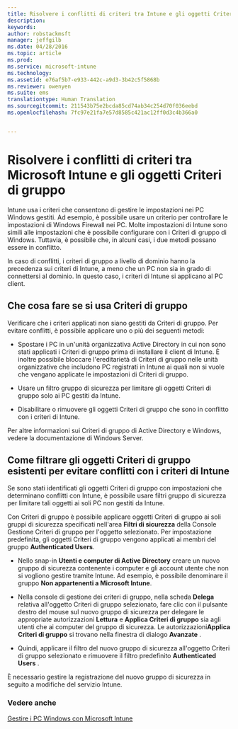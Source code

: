 ```yaml
---
title: Risolvere i conflitti di criteri tra Intune e gli oggetti Criteri di gruppo | Microsoft Intune
description: 
keywords: 
author: robstackmsft
manager: jeffgilb
ms.date: 04/28/2016
ms.topic: article
ms.prod: 
ms.service: microsoft-intune
ms.technology: 
ms.assetid: e76af5b7-e933-442c-a9d3-3b42c5f5868b
ms.reviewer: owenyen
ms.suite: ems
translationtype: Human Translation
ms.sourcegitcommit: 211543b75e2bcda85cd74ab34c254d70f036eebd
ms.openlocfilehash: 7fc97e21fa7e57d8585c421ac12ff0d3c4b366a0


---
```


# Risolvere i conflitti di criteri tra Microsoft Intune e gli oggetti Criteri di gruppo
Intune usa i criteri che consentono di gestire le impostazioni nei PC Windows gestiti. Ad esempio, è possibile usare un criterio per controllare le impostazioni di Windows Firewall nei PC. Molte impostazioni di Intune sono simili alle impostazioni che è possibile configurare con i Criteri di gruppo di Windows. Tuttavia, è possibile che, in alcuni casi, i due metodi possano essere in conflitto.

In caso di conflitti, i criteri di gruppo a livello di dominio hanno la precedenza sui criteri di Intune, a meno che un PC non sia in grado di connettersi al dominio. In questo caso, i criteri di Intune si applicano al PC client.

## Che cosa fare se si usa Criteri di gruppo
Verificare che i criteri applicati non siano gestiti da Criteri di gruppo. Per evitare conflitti, è possibile applicare uno o più dei seguenti metodi:

-   Spostare i PC in un'unità organizzativa Active Directory in cui non sono stati applicati i Criteri di gruppo prima di installare il client di Intune. È inoltre possibile bloccare l'ereditarietà di Criteri di gruppo nelle unità organizzative che includono PC registrati in Intune ai quali non si vuole che vengano applicate le impostazioni di Criteri di gruppo.

-   Usare un filtro gruppo di sicurezza per limitare gli oggetti Criteri di gruppo solo ai PC gestiti da Intune. 

-   Disabilitare o rimuovere gli oggetti Criteri di gruppo che sono in conflitto con i criteri di Intune.

Per altre informazioni sui Criteri di gruppo di Active Directory e Windows, vedere la documentazione di Windows Server.

## Come filtrare gli oggetti Criteri di gruppo esistenti per evitare conflitti con i criteri di Intune
Se sono stati identificati gli oggetti Criteri di gruppo con impostazioni che determinano conflitti con Intune, è possibile usare filtri gruppo di sicurezza per limitare tali oggetti ai soli PC non gestiti da Intune.

<!--- ### Use WMI filters
WMI filters selectively apply GPOs to computers that satisfy the conditions of a query. To apply a WMI filter, deploy a WMI class instance to all PCs in the enterprise before you enroll any PCs in the Intune service.

#### To apply WMI filters to a GPO

1.  Create a management object file by copying and pasting the following into a text file, and then saving it to a convenient location as **WIT.mof**. The file contains the WMI class instance that you deploy to PCs that you want to enroll in the Intune service.

    ```
    //Beginning of MOF file.
    #pragma classflags("forceupdate")
    #pragma namespace ("\\\\.\\Root")
    instance of __Namespace
    {
       Name = "WindowsIntune";
    };

    #pragma namespace ("\\\\.\\Root\\WindowsIntune")
    [
       Description("This class defines Microsoft Intune common properties")
    ]
    class WindowsIntune_ManagedNode
    {
       [ read, Description("This defines whether Microsoft Intune Policy is enabled"): DisableOverride ToSubClass ]
       boolean WindowsIntunePolicyEnabled;
       [ read, key, Description("This property defines the version." "Example: 1.0"): ToSubClass ]
       string Version;
    };

    instance of WindowsIntune_ManagedNode
    {
       Version = "1.0";
       WindowsIntunePolicyEnabled = 1;
    };
    ```

2.  Use either a startup script or Group Policy to deploy the file. The following is the deployment command for the startup script. The WMI class instance must be deployed before you enroll client PCs in the Intune service.

    **C:/Windows/System32/Wbem/MOFCOMP &lt;path to MOF file&gt;\wit.mof**

3.  Run either of the following commands to create the WMI filters, depending on whether the GPO you want to filter applies to PCs that are managed by using Intune or to PCs that are not managed by using Intune.

    -   For GPOs that apply to PCs that are not managed by using Intune, use the following:

        ```
        Namespace:root\WindowsIntune
        Query:  SELECT WindowsIntunePolicyEnabled FROM WindowsIntune_ManagedNode WHERE WindowsIntunePolicyEnabled=0
        ```

    -   For GPOs that apply to PCs that are managed by Intune, use the following:

        ```
        Namespace:root\WindowsIntune
        Query:  SELECT WindowsIntunePolicyEnabled FROM WindowsIntune_ManagedNode WHERE WindowsIntunePolicyEnabled=1
        ```

4.  Edit the GPO in the Group Policy Management console to apply the WMI filter that you created in the previous step.

    -   For GPOs that should apply only to PCs that you want to manage by using Intune, apply the filter **WindowsIntunePolicyEnabled=1**.

    -   For GPOs that should apply only to PCs that you do not want to manage by using Intune, apply the filter **WindowsIntunePolicyEnabled=0**.

For more information about how to apply WMI filters in Group Policy, see the blog post [Security Filtering, WMI Filtering, and Item-level Targeting in Group Policy Preferences](http://go.microsoft.com/fwlink/?LinkId=177883). --->


Con Criteri di gruppo è possibile applicare oggetti Criteri di gruppo ai soli gruppi di sicurezza specificati nell'area **Filtri di sicurezza** della Console Gestione Criteri di gruppo per l'oggetto selezionato. Per impostazione predefinita, gli oggetti Criteri di gruppo vengono applicati ai membri del gruppo **Authenticated Users**.

-   Nello snap-in **Utenti e computer di Active Directory** creare un nuovo gruppo di sicurezza contenente i computer e gli account utente che non si vogliono gestire tramite Intune. Ad esempio, è possibile denominare il gruppo **Non appartenenti a Microsoft Intune**.

-   Nella console di gestione dei criteri di gruppo, nella scheda **Delega** relativa all'oggetto Criteri di gruppo selezionato, fare clic con il pulsante destro del mouse sul nuovo gruppo di sicurezza per delegare le appropriate autorizzazioni **Lettura** e **Applica Criteri di gruppo** sia agli utenti che ai computer del gruppo di sicurezza. Le autorizzazioni**Applica Criteri di gruppo** si trovano nella finestra di dialogo **Avanzate** .

-   Quindi, applicare il filtro del nuovo gruppo di sicurezza all'oggetto Criteri di gruppo selezionato e rimuovere il filtro predefinito **Authenticated Users** .

È necessario gestire la registrazione del nuovo gruppo di sicurezza in seguito a modifiche del servizio Intune.

### Vedere anche
[Gestire i PC Windows con Microsoft Intune](manage-windows-pcs-with-microsoft-intune.md)



<!--HONumber=Jun16_HO4-->


